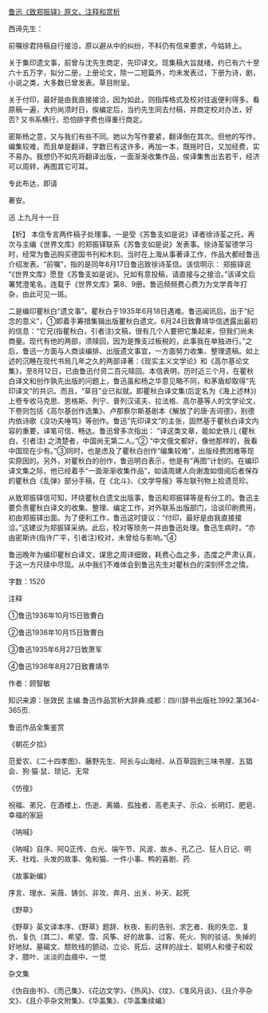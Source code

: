 [鲁迅《致郑振铎》原文、注释和赏析](https://www.vrrw.net/wx/9490.html)

西谛先生：

前嘱徐君持稿自行接洽，原以避从中的纠纷，不料仍有信来要求，今姑转上。

关于集印遗文事，前曾与沈先生商定，先印译文。现集稿大旨就绪，约已有六十至六十五万字，拟分二册，上册论文，除一二短篇外，均未发表过，下册为诗，剧，小说之类，大多数已曾发表。草目附呈。

关于付印，最好是由我直接接洽，因为如此，则指挥格式及校对往返便利得多。看原稿一遍，大约尚须时日，俟编定后，当约先生同去付稿，并商定校对办法，好否? 又书系横行，恐怕排字费也得重行商定。

密斯杨之意，又与我们有些不同。她以为写作要紧，翻译倒在其次。但他的写作，编集较难，而且单是翻译，字数已有这许多，再加一本，既拖时日，又加经费，实不易办。我想仍不如先将翻译出版，一面渐渐收集作品，俟译集售出去若干，经济可以周转，再图其它可耳。

专此布达，即请

著安。

迅 上九月十一日



【析】 本信专言两件稿子处理事。一是受《苏鲁支如是说》译者徐诗荃之托，再次与主编《世界文库》的郑振铎联系《苏鲁支如是说》发表事。徐诗荃留德学习时，经常为鲁迅购买德国书刊和木刻。当时在上海从事著译工作，作品大都经鲁迅介绍发表。“前嘱”，指的是同年8月17日鲁迅致徐诗荃信。该信明示： 郑振铎说 “《世界文库》愿登《苏鲁支如是说》。兄如有意投稿，请直接与之接洽。”该译文后署梵澄笔名，连载于《世界文库》第8、9册。鲁迅频频费心费力为文学青年打杂，由此可见一斑。

二是编印瞿秋白“遗文事”。瞿秋白于1935年6月18日遇难。鲁迅闻讯后，出于“纪念的意义”，①即着手筹措集辑出版瞿秋白遗文。6月24日致曹靖华信透露出最初的信息：“它兄(指瞿秋白，引者注)文稿，很有几个人要把它集起来，但我们尚未商量。现代有他的两部，须赎回，因为是豫支过板税的，此事我在单独进行。”之后，鲁迅一方面与人商谈编排、出版遗文事宜，一方面努力收集、整理遗稿。如上述的沉睡在现代书局几年之久的两部译著：《现实主义文学论》和《高尔基论文集》，至8月12日，已由鲁迅付资二百元赎回。本信表明，历时近三个月，在瞿秋白译文和创作孰先出版的问题上，鲁迅虽和杨之华意见略不同，和茅盾却取得“先印译文”的共识。而且，“草目”业已拟就。即瞿秋白译文集(后定名为《海上述林》)上卷专收马克思、恩格斯、列宁、普列汉诺夫、拉法格、高尔基等人的文学论文，下卷则包括《高尔基创作选集》、卢那察尔斯基剧本《解放了的唐·吉诃德》，别德内依诗歌《没功夫唾骂》等创作。鲁迅“先印译文”的主张，固然基于瞿秋白译文内容的重要，译笔可信、畅达。鲁迅曾多次指出： “译这类文章，能如史铁儿 (瞿秋白，引者注) 之清楚者，中国尚无第二人。”② “中文俄文都好，像他那样的，我看中国现在少有。”③同时，也是虑及了瞿秋白创作“编集较难”，出版经费困难等现实原因的。另外，对瞿秋白的创作，鲁迅明白表示，他是有“再图”计划的。在编印译文集之际，他已经着手“一面渐渐收集作品”，如请周建人向谢澹如借阅后者保存的瞿秋白《乱弹》部分手稿，在《北斗》、《文学导报》等左联刊物上拾遗觅珍。

从致郑振铎信可知，环绕瞿秋白遗文出版事，鲁迅和郑振铎等是有分工的。鲁迅主要负责瞿秋白译文的收集、整理、编定工作，对外联系出版部门，洽谈印刷费用，初由郑振铎出面。为了便利工作，鲁迅这时提议：“付印，最好是由我直接接洽。”这建议为郑振铎采纳。此后，校对等琐务一并由鲁迅处理。鲁迅生病时，“亦由密斯许(指许广平，引者注)校对，未曾给与影响。”④

鲁迅晚年为编印瞿秋白译文，谋思之周详细致，耗费心血之多，态度之严肃认真，于这一方尺牍中尽现。从中我们不难体会到鲁迅先生对瞿秋白的深刻怀念之情。

字数：1520

注释

①鲁迅1936年10月15日致曹白

②鲁迅1936年10月15日致曹白

③鲁迅1935年6月27日致萧军

④鲁迅1936年8月27日致曹靖华

作者：顾智敏

知识来源：张效民 主编.鲁迅作品赏析大辞典.成都：四川辞书出版社.1992.第364-365页.

鲁迅作品全集鉴赏

《朝花夕拾》

范爱农、《二十四孝图》、藤野先生、阿长与山海经、从百草园到三味书屋、五猖会、狗·猫·鼠、琐记、无常

《仿徨》

祝福、弟兄、在酒楼上、伤逝、离婚、孤独者、高老夫子、示众、长明灯、肥皂、幸福的家庭

《呐喊》

《呐喊》自序、阿Q正传、白光、端午节、风波、故乡、孔乙己、狂人日记、明天、社戏、头发的故事、兔和猫、一件小事、鸭的喜剧、药

《故事新编》

序言、理水、采薇、铸剑、非攻、奔月、出关、补天、起死

《野草》

《野草》英文译本序、《野草》题辞、秋夜、影的告别、求乞者、我的失恋、复仇、复仇〔其二〕、希望、雪、风筝、好的故事、过客、死火、狗的驳诘、失掉的好地狱、墓碣文、颓败线的颤动、立论、死后、这样的战士、聪明人和傻子和奴才、腊叶、淡淡的血痕中、一觉

杂文集

《伪自由书》、《而己集》、《花边文学》、《热风》、《坟》、《准风月谈》、《且介亭杂文》、《且介亭杂文附集》、《华盖集》、《华盖集续编》

